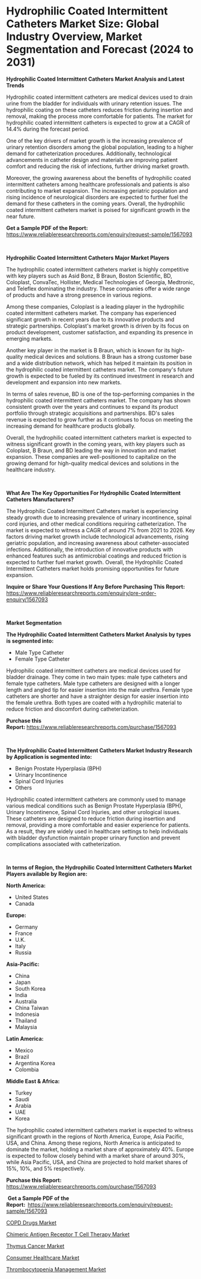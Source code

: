 <p><h1>Hydrophilic Coated Intermittent Catheters Market Size: Global Industry Overview, Market Segmentation and Forecast (2024 to 2031)</h1></p><p><strong>Hydrophilic Coated Intermittent Catheters Market Analysis and Latest Trends</strong></p>
<p><p>Hydrophilic coated intermittent catheters are medical devices used to drain urine from the bladder for individuals with urinary retention issues. The hydrophilic coating on these catheters reduces friction during insertion and removal, making the process more comfortable for patients. The market for hydrophilic coated intermittent catheters is expected to grow at a CAGR of 14.4% during the forecast period.</p><p>One of the key drivers of market growth is the increasing prevalence of urinary retention disorders among the global population, leading to a higher demand for catheterization procedures. Additionally, technological advancements in catheter design and materials are improving patient comfort and reducing the risk of infections, further driving market growth.</p><p>Moreover, the growing awareness about the benefits of hydrophilic coated intermittent catheters among healthcare professionals and patients is also contributing to market expansion. The increasing geriatric population and rising incidence of neurological disorders are expected to further fuel the demand for these catheters in the coming years. Overall, the hydrophilic coated intermittent catheters market is poised for significant growth in the near future.</p></p>
<p><strong>Get a Sample PDF of the Report:&nbsp;</strong> <a href="https://www.reliableresearchreports.com/enquiry/request-sample/1567093">https://www.reliableresearchreports.com/enquiry/request-sample/1567093</a></p>
<p>&nbsp;</p>
<p><strong>Hydrophilic Coated Intermittent Catheters Major Market Players</strong></p>
<p><p>The hydrophilic coated intermittent catheters market is highly competitive with key players such as Asid Bonz, B Braun, Boston Scientific, BD, Coloplast, ConvaTec, Hollister, Medical Technologies of Georgia, Medtronic, and Teleflex dominating the industry. These companies offer a wide range of products and have a strong presence in various regions.</p><p>Among these companies, Coloplast is a leading player in the hydrophilic coated intermittent catheters market. The company has experienced significant growth in recent years due to its innovative products and strategic partnerships. Coloplast's market growth is driven by its focus on product development, customer satisfaction, and expanding its presence in emerging markets.</p><p>Another key player in the market is B Braun, which is known for its high-quality medical devices and solutions. B Braun has a strong customer base and a wide distribution network, which has helped it maintain its position in the hydrophilic coated intermittent catheters market. The company's future growth is expected to be fueled by its continued investment in research and development and expansion into new markets.</p><p>In terms of sales revenue, BD is one of the top-performing companies in the hydrophilic coated intermittent catheters market. The company has shown consistent growth over the years and continues to expand its product portfolio through strategic acquisitions and partnerships. BD's sales revenue is expected to grow further as it continues to focus on meeting the increasing demand for healthcare products globally.</p><p>Overall, the hydrophilic coated intermittent catheters market is expected to witness significant growth in the coming years, with key players such as Coloplast, B Braun, and BD leading the way in innovation and market expansion. These companies are well-positioned to capitalize on the growing demand for high-quality medical devices and solutions in the healthcare industry.</p></p>
<p>&nbsp;</p>
<p><strong>What Are The Key Opportunities For Hydrophilic Coated Intermittent Catheters Manufacturers?</strong></p>
<p><p>The Hydrophilic Coated Intermittent Catheters market is experiencing steady growth due to increasing prevalence of urinary incontinence, spinal cord injuries, and other medical conditions requiring catheterization. The market is expected to witness a CAGR of around 7% from 2021 to 2026. Key factors driving market growth include technological advancements, rising geriatric population, and increasing awareness about catheter-associated infections. Additionally, the introduction of innovative products with enhanced features such as antimicrobial coatings and reduced friction is expected to further fuel market growth. Overall, the Hydrophilic Coated Intermittent Catheters market holds promising opportunities for future expansion.</p></p>
<p><strong>Inquire or Share Your Questions If Any Before Purchasing This Report:</strong> <a href="https://www.reliableresearchreports.com/enquiry/pre-order-enquiry/1567093">https://www.reliableresearchreports.com/enquiry/pre-order-enquiry/1567093</a></p>
<p>&nbsp;</p>
<p><strong>Market Segmentation</strong></p>
<p><strong>The Hydrophilic Coated Intermittent Catheters Market Analysis by types is segmented into:</strong></p>
<p><ul><li>Male Type Catheter</li><li>Female Type Catheter</li></ul></p>
<p><p>Hydrophilic coated intermittent catheters are medical devices used for bladder drainage. They come in two main types: male type catheters and female type catheters. Male type catheters are designed with a longer length and angled tip for easier insertion into the male urethra. Female type catheters are shorter and have a straighter design for easier insertion into the female urethra. Both types are coated with a hydrophilic material to reduce friction and discomfort during catheterization.</p></p>
<p><strong>Purchase this Report:&nbsp;</strong><a href="https://www.reliableresearchreports.com/purchase/1567093">https://www.reliableresearchreports.com/purchase/1567093</a></p>
<p>&nbsp;</p>
<p><strong>The Hydrophilic Coated Intermittent Catheters Market Industry Research by Application is segmented into:</strong></p>
<p><ul><li>Benign Prostate Hyperplasia (BPH)</li><li>Urinary Incontinence</li><li>Spinal Cord Injuries</li><li>Others</li></ul></p>
<p><p>Hydrophilic coated intermittent catheters are commonly used to manage various medical conditions such as Benign Prostate Hyperplasia (BPH), Urinary Incontinence, Spinal Cord Injuries, and other urological issues. These catheters are designed to reduce friction during insertion and removal, providing a more comfortable and easier experience for patients. As a result, they are widely used in healthcare settings to help individuals with bladder dysfunction maintain proper urinary function and prevent complications associated with catheterization.</p></p>
<p>&nbsp;</p>
<p><strong>In terms of Region, the Hydrophilic Coated Intermittent Catheters Market Players available by Region are:</strong></p>
<p>
    <p> <strong> North America: </strong>
        <ul>
            <li>United States</li>
            <li>Canada</li>
        </ul>
        </p> 
    <p> <strong> Europe: </strong>
        <ul>
            <li>Germany</li>
            <li>France</li>
            <li>U.K.</li>
            <li>Italy</li>
            <li>Russia</li>
        </ul>
        </p> 
    <p> <strong> Asia-Pacific: </strong>
        <ul>
            <li>China</li>
            <li>Japan</li>
            <li>South Korea</li>
            <li>India</li>
            <li>Australia</li>
            <li>China Taiwan</li>
            <li>Indonesia</li>
            <li>Thailand</li>
            <li>Malaysia</li>
        </ul>
        </p> 
    <p> <strong> Latin America: </strong>
        <ul>
            <li>Mexico</li>
            <li>Brazil</li>
            <li>Argentina Korea</li>
            <li>Colombia</li>
        </ul>
        </p> 
    <p> <strong> Middle East & Africa: </strong>
        <ul>
            <li>Turkey</li>
            <li>Saudi</li>
            <li>Arabia</li>
            <li>UAE</li>
            <li>Korea</li>
        </ul>
    </p>
    </p>
<p><p>The hydrophilic coated intermittent catheters market is expected to witness significant growth in the regions of North America, Europe, Asia Pacific, USA, and China. Among these regions, North America is anticipated to dominate the market, holding a market share of approximately 40%. Europe is expected to follow closely behind with a market share of around 30%, while Asia Pacific, USA, and China are projected to hold market shares of 15%, 10%, and 5% respectively.</p></p>
<p><strong>Purchase this Report: </strong><a href="https://www.reliableresearchreports.com/purchase/1567093">https://www.reliableresearchreports.com/purchase/1567093</a></p>
<p>&nbsp;<strong>Get a Sample PDF of the Report:&nbsp;&nbsp;</strong><a href="https://www.reliableresearchreports.com/enquiry/request-sample/1567093">https://www.reliableresearchreports.com/enquiry/request-sample/1567093</a></p>
<p><strong></strong></p>
<p><p><a href="https://medium.com/@soledadroob625/copd-drugs-market-size-reveals-the-best-marketing-channels-in-global-industry-ee94a90f7a2a">COPD Drugs Market</a></p><p><a href="https://medium.com/@vallieemard78/chimeric-antigen-receptor-t-cell-therapy-market-insight-market-trends-growth-forecasted-from-4361dd0dd3c0">Chimeric Antigen Receptor T Cell Therapy Market</a></p><p><a href="https://medium.com/@elzaziemann1943/decoding-thymus-cancer-market-metrics-market-share-trends-and-growth-patterns-056db80f36b1">Thymus Cancer Market</a></p><p><a href="https://medium.com/@soledadroob625/consumer-healthcare-market-trends-and-market-analysis-forecasted-for-period-2024-2031-e66059aadf66">Consumer Healthcare Market</a></p><p><a href="https://medium.com/@elzaziemann1943/decoding-thrombocytopenia-management-market-metrics-market-share-trends-and-growth-patterns-4d5b5a0a91f3">Thrombocytopenia Management Market</a></p></p>